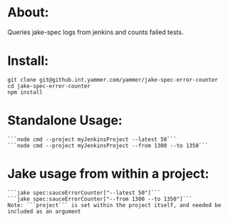 About:
====================
Queries jake-spec logs from jenkins and counts failed tests.

Install:
====================
    git clone git@github.int.yammer.com/yammer/jake-spec-error-counter
    cd jake-spec-error-counter
    npm install

Standalone Usage:
====================
    ```node cmd --project myJenkinsProject --latest 50```
    ```node cmd --project myJenkinsProject --from 1300 --to 1350```

Jake usage from within a project:
====================
    ```jake spec:sauceErrorCounter["--latest 50"]```
    ```jake spec:sauceErrorCounter["--from 1300 --to 1350"]```
    Note: ```project``` is set within the project itself, and needed be included as an argument